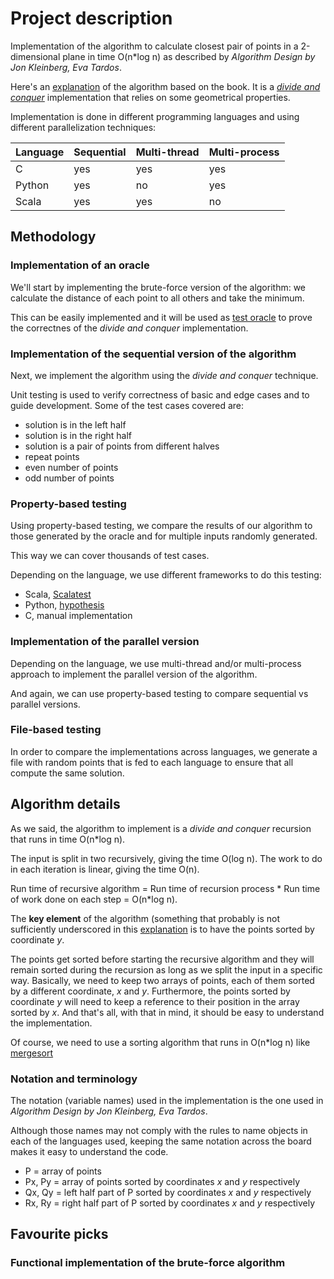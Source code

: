 # Project description
Implementation of the algorithm to calculate closest pair of points in a 2-dimensional plane in time O(n*log n) as described by _Algorithm Design by Jon Kleinberg, Eva Tardos_.

Here's an [explanation](https://www.cs.cmu.edu/~ckingsf/bioinfo-lectures/closepoints.pdf) of the algorithm based on the book. It is a [_divide and conquer_](https://en.wikipedia.org/wiki/Divide-and-conquer_algorithm) implementation that relies on some geometrical properties.

Implementation is done in different programming languages and using different parallelization techniques:


| Language    | Sequential | Multi-thread | Multi-process |
| ----------- | ----------- | ----------- | -----------   |
| C      | yes       | yes | yes |
| Python   | yes        | no | yes |
| Scala | yes | yes | no |


## Methodology
### Implementation of an oracle
We'll start by implementing the brute-force version of the algorithm: we calculate the distance of each point to all others and take the minimum.

This can be easily implemented and it will be used as [test oracle](https://en.wikipedia.org/wiki/Test_oracle) to prove the correctnes of the _divide and conquer_ implementation.

### Implementation of the sequential version of the algorithm
Next, we implement the algorithm using the _divide and conquer_ technique.

Unit testing is used to verify correctness of basic and edge cases and to guide development. Some of the test cases covered are:

- solution is in the left half
- solution is in the right half
- solution is a pair of points from different halves
- repeat points
- even number of points
- odd number of points


### Property-based testing
Using property-based testing, we compare the results of our algorithm to those generated by the oracle and for multiple inputs randomly generated.

This way we can cover thousands of test cases.

Depending on the language, we use different frameworks to do this testing:

- Scala, [Scalatest](https://www.scalatest.org/user_guide/property_based_testing)
- Python, [hypothesis](https://hypothesis.readthedocs.io/en/latest/)
- C, manual implementation


### Implementation of the parallel version
Depending on the language, we use multi-thread and/or multi-process approach to implement the parallel version of the algorithm.

And again, we can use property-based testing to compare sequential vs parallel versions.

### File-based testing
In order to compare the implementations across languages, we generate a file with random points that is fed to each language to ensure that all compute the same solution.


## Algorithm details
As we said, the algorithm to implement is a _divide and conquer_ recursion that runs in time O(n*log n).

The input is split in two recursively, giving the time O(log n).
The work to do in each iteration is linear, giving the time O(n).

Run time of recursive algorithm = Run time of recursion process * Run time of work done on each step = O(n*log n).

The __key element__ of the algorithm (something that probably is not sufficiently underscored in this  [explanation](https://www.cs.cmu.edu/~ckingsf/bioinfo-lectures/closepoints.pdf) is to have the points sorted by coordinate _y_. 

The points get sorted before starting the recursive algorithm and they will remain sorted during the recursion as long as we split the input in a specific way. Basically, we need to keep two arrays of points, each of them sorted by a different coordinate, _x_ and _y_. Furthermore, the points sorted by coordinate _y_ will need to keep a reference to their position in the array sorted by _x_. And that's all, with that in mind, it should be easy to understand the implementation. 

Of course, we need to use a sorting algorithm that runs in O(n*log n) like [mergesort](https://en.wikipedia.org/wiki/Merge_sort)

### Notation and terminology

The notation (variable names) used in the implementation is the one used in _Algorithm Design by Jon Kleinberg, Eva Tardos_.

Although those names may not comply with the rules to name objects in each of the languages used,
keeping the same notation across the board makes it easy to understand the code.

- P = array of points
- Px, Py = array of points sorted by coordinates _x_ and _y_ respectively
- Qx, Qy = left half part of P sorted by coordinates _x_ and _y_ respectively
- Rx, Ry = right half part of P sorted by coordinates _x_ and _y_ respectively



## Favourite picks

### Functional implementation of the brute-force algorithm